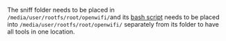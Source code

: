 <p>The sniff folder needs to be placed in <code>/media/user/rootfs/root/openwifi/</code>and its <a href=https://github.com/csshark/sdr-cap/edit/main/>bash script</a> needs to be placed into <code>/media/user/rootfs/root/openwifi/</code> separately from its folder to have all tools in one location.</p>
